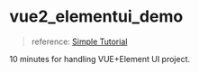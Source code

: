# vue2_elementui_demo

> reference: [Simple Tutorial](https://zhuanlan.zhihu.com/p/349318513)

10 minutes for handling VUE+Element UI project.